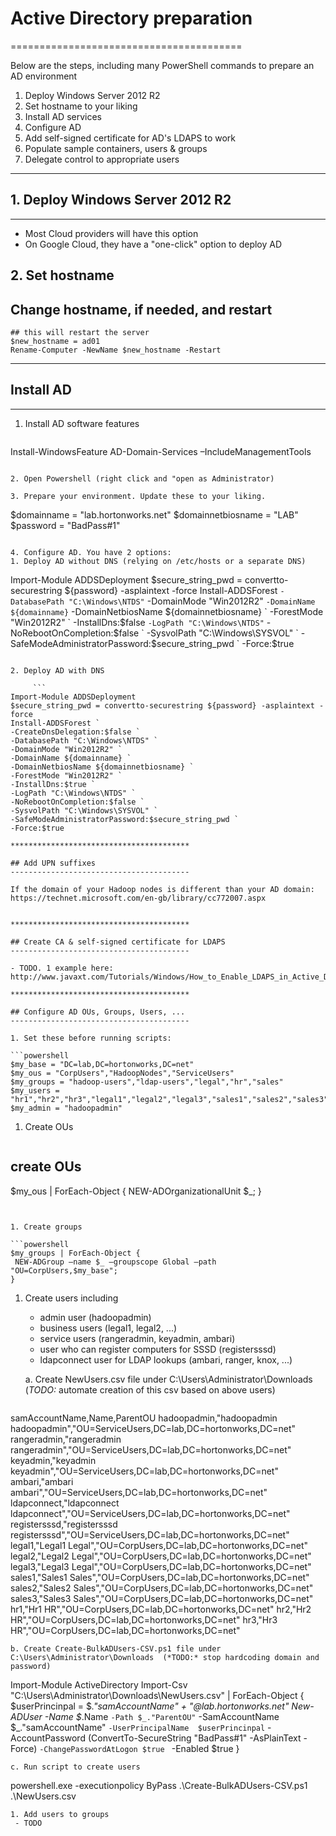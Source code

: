 # Active Directory preparation
========================================

Below are the steps, including many PowerShell commands to prepare an AD environment

1. Deploy Windows Server 2012 R2
1. Set hostname to your liking
1. Install AD services
1. Configure AD
1. Add self-signed certificate for AD's LDAPS to work
1. Populate sample containers, users & groups
1. Delegate control to appropriate users

****************************************

## 1. Deploy Windows Server 2012 R2
----------------------------------------

- Most Cloud providers will have this option
- On Google Cloud, they have a "one-click" option to deploy AD

## 2. Set hostname


## Change hostname, if needed, and restart

   ```
## this will restart the server
$new_hostname = ad01
Rename-Computer -NewName $new_hostname -Restart
   ```
   
****************************************

## Install AD
----------------------------------------

1. Install AD software features

   ```
Install-WindowsFeature AD-Domain-Services –IncludeManagementTools
   ```

2. Open Powershell (right click and "open as Administrator)

3. Prepare your environment. Update these to your liking.

   ```
$domainname = "lab.hortonworks.net"
$domainnetbiosname = "LAB"
$password = "BadPass#1"
   ```

4. Configure AD. You have 2 options:
   1. Deploy AD without DNS (relying on /etc/hosts or a separate DNS)

   ```
Import-Module ADDSDeployment
$secure_string_pwd = convertto-securestring ${password} -asplaintext -force
Install-ADDSForest `
-DatabasePath "C:\Windows\NTDS" `
-DomainMode "Win2012R2" `
-DomainName ${domainname} `
-DomainNetbiosName ${domainnetbiosname} `
-ForestMode "Win2012R2" `
-InstallDns:$false `
-LogPath "C:\Windows\NTDS" `
-NoRebootOnCompletion:$false `
-SysvolPath "C:\Windows\SYSVOL" `
-SafeModeAdministratorPassword:$secure_string_pwd `
-Force:$true
   ```

   2. Deploy AD with DNS

        ```
Import-Module ADDSDeployment
$secure_string_pwd = convertto-securestring ${password} -asplaintext -force
Install-ADDSForest `
-CreateDnsDelegation:$false `
-DatabasePath "C:\Windows\NTDS" `
-DomainMode "Win2012R2" `
-DomainName ${domainname} `
-DomainNetbiosName ${domainnetbiosname} `
-ForestMode "Win2012R2" `
-InstallDns:$true `
-LogPath "C:\Windows\NTDS" `
-NoRebootOnCompletion:$false `
-SysvolPath "C:\Windows\SYSVOL" `
-SafeModeAdministratorPassword:$secure_string_pwd `
-Force:$true

****************************************

## Add UPN suffixes
----------------------------------------

If the domain of your Hadoop nodes is different than your AD domain:
https://technet.microsoft.com/en-gb/library/cc772007.aspx


****************************************

## Create CA & self-signed certificate for LDAPS
----------------------------------------

- TODO. 1 example here:
http://www.javaxt.com/Tutorials/Windows/How_to_Enable_LDAPS_in_Active_Directory

****************************************

## Configure AD OUs, Groups, Users, ...
----------------------------------------

1. Set these before running scripts:

   ```powershell
$my_base = "DC=lab,DC=hortonworks,DC=net"
$my_ous = "CorpUsers","HadoopNodes","ServiceUsers"
$my_groups = "hadoop-users","ldap-users","legal","hr","sales"
$my_users = "hr1","hr2","hr3","legal1","legal2","legal3","sales1","sales2","sales3"
$my_admin = "hadoopadmin"
   ```
   
1. Create OUs

   ```powershell
## create OUs
$my_ous | ForEach-Object {
  NEW-ADOrganizationalUnit $_;
}
   ```
   

1. Create groups

   ```powershell
$my_groups | ForEach-Object {
    NEW-ADGroup –name $_ –groupscope Global –path "OU=CorpUsers,$my_base";
}
   ```

1. Create users including
   - admin user (hadoopadmin)
   - business users (legal1, legal2, ...)
   - service users (rangeradmin, keyadmin, ambari)
   - user who can register computers for SSSD (registersssd)
   - ldapconnect user for LDAP lookups (ambari, ranger, knox, ...)

   a. Create NewUsers.csv file under C:\Users\Administrator\Downloads (*TODO:* automate creation of this csv based on above users)
   ```
samAccountName,Name,ParentOU
hadoopadmin,"hadoopadmin hadoopadmin","OU=ServiceUsers,DC=lab,DC=hortonworks,DC=net"
rangeradmin,"rangeradmin rangeradmin","OU=ServiceUsers,DC=lab,DC=hortonworks,DC=net"
keyadmin,"keyadmin keyadmin","OU=ServiceUsers,DC=lab,DC=hortonworks,DC=net"
ambari,"ambari ambari","OU=ServiceUsers,DC=lab,DC=hortonworks,DC=net"
ldapconnect,"ldapconnect ldapconnect","OU=ServiceUsers,DC=lab,DC=hortonworks,DC=net"
registersssd,"registersssd registersssd","OU=ServiceUsers,DC=lab,DC=hortonworks,DC=net"
legal1,"Legal1 Legal","OU=CorpUsers,DC=lab,DC=hortonworks,DC=net"
legal2,"Legal2 Legal","OU=CorpUsers,DC=lab,DC=hortonworks,DC=net"
legal3,"Legal3 Legal","OU=CorpUsers,DC=lab,DC=hortonworks,DC=net"
sales1,"Sales1 Sales","OU=CorpUsers,DC=lab,DC=hortonworks,DC=net"
sales2,"Sales2 Sales","OU=CorpUsers,DC=lab,DC=hortonworks,DC=net"
sales3,"Sales3 Sales","OU=CorpUsers,DC=lab,DC=hortonworks,DC=net"
hr1,"Hr1 HR","OU=CorpUsers,DC=lab,DC=hortonworks,DC=net"
hr2,"Hr2 HR","OU=CorpUsers,DC=lab,DC=hortonworks,DC=net"
hr3,"Hr3 HR","OU=CorpUsers,DC=lab,DC=hortonworks,DC=net"   
   ```
  b. Create Create-BulkADUsers-CSV.ps1 file under C:\Users\Administrator\Downloads  (*TODO:* stop hardcoding domain and password)
  ```
Import-Module ActiveDirectory
Import-Csv "C:\Users\Administrator\Downloads\NewUsers.csv" | ForEach-Object {
 $userPrincinpal = $_."samAccountName" + "@lab.hortonworks.net"
New-ADUser -Name $_.Name `
 -Path $_."ParentOU" `
 -SamAccountName  $_."samAccountName" `
 -UserPrincipalName  $userPrincinpal `
 -AccountPassword (ConvertTo-SecureString "BadPass#1" -AsPlainText -Force) `
 -ChangePasswordAtLogon $true  `
 -Enabled $true
}  
  ```
  c. Run script to create users
  ```
powershell.exe -executionpolicy ByPass
.\Create-BulkADUsers-CSV.ps1 .\NewUsers.csv  
  ```
1. Add users to groups
   - TODO

